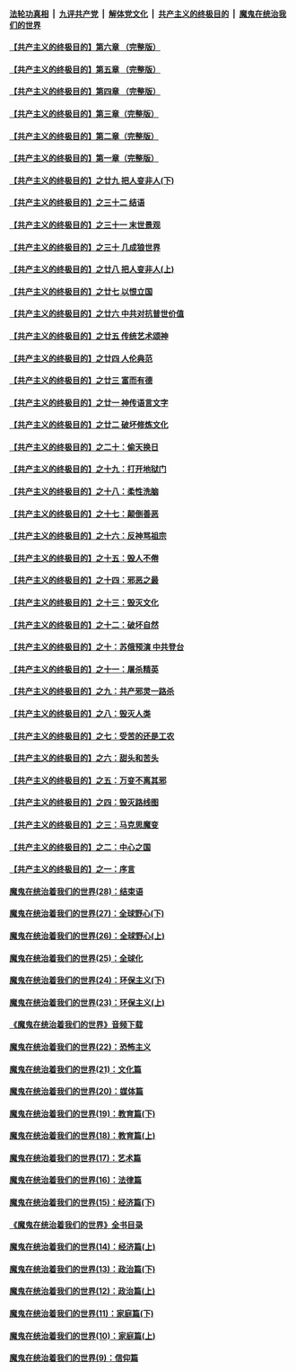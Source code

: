 ####  [法轮功真相](../../../../basic/blob/master/README.md?t=05160002) &nbsp;|&nbsp; [九评共产党](../../../../9ping.md/blob/master/README.md?t=05160002) &nbsp;|&nbsp; [解体党文化](../../../../jtdwh.md/blob/master/README.md?t=05160002)  &nbsp;|&nbsp; [共产主义的终极目的](../../../../gczydzjmd.md/blob/master/README.md?t=05160002) &nbsp;|&nbsp; [魔鬼在统治我们的世界](../../../../mgztzwmdsj.md/blob/master/README.md?t=05160002) 

#### [【共产主义的终极目的】第六章 （完整版）](../pages/nsc422/n11428913.md?t=05160002) 

#### [【共产主义的终极目的】第五章 （完整版）](../pages/nsc422/n11428912.md?t=05160002) 

#### [【共产主义的终极目的】第四章 （完整版）](../pages/nsc422/n11428907.md?t=05160002) 

#### [【共产主义的终极目的】第三章（完整版）](../pages/nsc422/n11428848.md?t=05160002) 

#### [【共产主义的终极目的】第二章（完整版）](../pages/nsc422/n11428831.md?t=05160002) 

#### [【共产主义的终极目的】第一章（完整版）](../pages/nsc422/n11417651.md?t=05160002) 

#### [【共产主义的终极目的】之廿九 把人变非人(下)](../pages/nsc422/n11344140.md?t=05160002) 

#### [【共产主义的终极目的】之三十二 结语](../pages/nsc422/n11360535.md?t=05160002) 

#### [【共产主义的终极目的】之三十一 末世景观](../pages/nsc422/n11351129.md?t=05160002) 

#### [【共产主义的终极目的】之三十 几成狼世界](../pages/nsc422/n11348280.md?t=05160002) 

#### [【共产主义的终极目的】之廿八 把人变非人(上)](../pages/nsc422/n11340492.md?t=05160002) 

#### [【共产主义的终极目的】之廿七 以恨立国](../pages/nsc422/n11336944.md?t=05160002) 

#### [【共产主义的终极目的】之廿六 中共对抗普世价值](../pages/nsc422/n11324785.md?t=05160002) 

#### [【共产主义的终极目的】之廿五 传统艺术颂神](../pages/nsc422/n11296396.md?t=05160002) 

#### [【共产主义的终极目的】之廿四 人伦典范](../pages/nsc422/n11296397.md?t=05160002) 

#### [【共产主义的终极目的】之廿三 富而有德](../pages/nsc422/n11283598.md?t=05160002) 

#### [【共产主义的终极目的】之廿一 神传语言文字](../pages/nsc422/n11263265.md?t=05160002) 

#### [【共产主义的终极目的】之廿二 破坏修炼文化](../pages/nsc422/n11245728.md?t=05160002) 

#### [【共产主义的终极目的】之二十：偷天换日](../pages/nsc422/n11238846.md?t=05160002) 

#### [【共产主义的终极目的】之十九：打开地狱门](../pages/nsc422/n11206376.md?t=05160002) 

#### [【共产主义的终极目的】之十八：柔性洗脑](../pages/nsc422/n11199994.md?t=05160002) 

#### [【共产主义的终极目的】之十七：颠倒善恶](../pages/nsc422/n11179782.md?t=05160002) 

#### [【共产主义的终极目的】之十六：反神骂祖宗](../pages/nsc422/n11166798.md?t=05160002) 

#### [【共产主义的终极目的】之十五：毁人不倦](../pages/nsc422/n11166792.md?t=05160002) 

#### [【共产主义的终极目的】之十四：邪恶之最](../pages/nsc422/n11150249.md?t=05160002) 

#### [【共产主义的终极目的】之十三：毁灭文化](../pages/nsc422/n11135227.md?t=05160002) 

#### [【共产主义的终极目的】之十二：破坏自然](../pages/nsc422/n11135214.md?t=05160002) 

#### [【共产主义的终极目的】之十：苏俄预演 中共登台](../pages/nsc422/n11118424.md?t=05160002) 

#### [【共产主义的终极目的】之十一：屠杀精英](../pages/nsc422/n11118442.md?t=05160002) 

#### [【共产主义的终极目的】之九：共产邪灵一路杀](../pages/nsc422/n11114139.md?t=05160002) 

#### [【共产主义的终极目的】之八：毁灭人类](../pages/nsc422/n11108503.md?t=05160002) 

#### [【共产主义的终极目的】之七：受苦的还是工农](../pages/nsc422/n11101809.md?t=05160002) 

#### [【共产主义的终极目的】之六：甜头和苦头](../pages/nsc422/n11096971.md?t=05160002) 

#### [【共产主义的终极目的】之五：万变不离其邪](../pages/nsc422/n11091285.md?t=05160002) 

#### [【共产主义的终极目的】之四：毁灭路线图](../pages/nsc422/n11086284.md?t=05160002) 

#### [【共产主义的终极目的】之三：马克思魔变](../pages/nsc422/n11061941.md?t=05160002) 

#### [【共产主义的终极目的】之二：中心之国](../pages/nsc422/n11047728.md?t=05160002) 

#### [【共产主义的终极目的】之一：序言](../pages/nsc422/n11086077.md?t=05160002) 

#### [魔鬼在统治着我们的世界(28)：结束语](../pages/nsc422/n10936246.md?t=05160002) 

#### [魔鬼在统治着我们的世界(27)：全球野心(下)](../pages/nsc422/n10928319.md?t=05160002) 

#### [魔鬼在统治着我们的世界(26)：全球野心(上)](../pages/nsc422/n10900318.md?t=05160002) 

#### [魔鬼在统治着我们的世界(25)：全球化](../pages/nsc422/n10788205.md?t=05160002) 

#### [魔鬼在统治着我们的世界(24)：环保主义(下)](../pages/nsc422/n10695307.md?t=05160002) 

#### [魔鬼在统治着我们的世界(23)：环保主义(上)](../pages/nsc422/n10688613.md?t=05160002) 

#### [《魔鬼在统治着我们的世界》音频下载](../pages/nsc422/n10635553.md?t=05160002) 

#### [魔鬼在统治着我们的世界(22)：恐怖主义](../pages/nsc422/n10614727.md?t=05160002) 

#### [魔鬼在统治着我们的世界(21)：文化篇](../pages/nsc422/n10597706.md?t=05160002) 

#### [魔鬼在统治着我们的世界(20)：媒体篇](../pages/nsc422/n10586579.md?t=05160002) 

#### [魔鬼在统治着我们的世界(19)：教育篇(下)](../pages/nsc422/n10564808.md?t=05160002) 

#### [魔鬼在统治着我们的世界(18)：教育篇(上)](../pages/nsc422/n10526970.md?t=05160002) 

#### [魔鬼在统治着我们的世界(17)：艺术篇](../pages/nsc422/n10499093.md?t=05160002) 

#### [魔鬼在统治着我们的世界(16)：法律篇](../pages/nsc422/n10485969.md?t=05160002) 

#### [魔鬼在统治着我们的世界(15)：经济篇(下)](../pages/nsc422/n10469975.md?t=05160002) 

#### [《魔鬼在统治着我们的世界》全书目录](../pages/nsc422/n10464261.md?t=05160002) 

#### [魔鬼在统治着我们的世界(14)：经济篇(上)](../pages/nsc422/n10457370.md?t=05160002) 

#### [魔鬼在统治着我们的世界(13)：政治篇(下)](../pages/nsc422/n10448270.md?t=05160002) 

#### [魔鬼在统治着我们的世界(12)：政治篇(上)](../pages/nsc422/n10444576.md?t=05160002) 

#### [魔鬼在统治着我们的世界(11)：家庭篇(下)](../pages/nsc422/n10440961.md?t=05160002) 

#### [魔鬼在统治着我们的世界(10)：家庭篇(上)](../pages/nsc422/n10435448.md?t=05160002) 

#### [魔鬼在统治着我们的世界(9)：信仰篇](../pages/nsc422/n10432159.md?t=05160002) 

